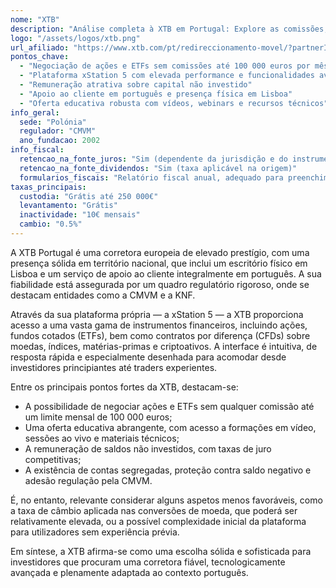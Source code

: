 ```yaml
---
nome: "XTB"
description: "Análise completa à XTB em Portugal: Explore as comissões, a reconhecida plataforma xStation, as garantias de segurança e regulação, e descubra se esta corretora se adequa ao seu perfil de investimento."
logo: "/assets/logos/xtb.png"
url_afiliado: "https://www.xtb.com/pt/redireccionamento-movel/?partnerId=20814&utm_campaign=20814&campaignId=31&utm_term=31&utm_content=product_real_account&label=Vistageral&refType=1&utm_source=pso&utm_medium=affiliate"
pontos_chave:
  - "Negociação de ações e ETFs sem comissões até 100 000 euros por mês"
  - "Plataforma xStation 5 com elevada performance e funcionalidades avançadas"
  - "Remuneração atrativa sobre capital não investido"
  - "Apoio ao cliente em português e presença física em Lisboa"
  - "Oferta educativa robusta com vídeos, webinars e recursos técnicos"
info_geral:
  sede: "Polónia"
  regulador: "CMVM"
  ano_fundacao: 2002
info_fiscal:
  retencao_na_fonte_juros: "Sim (dependente da jurisdição e do instrumento)"
  retencao_na_fonte_dividendos: "Sim (taxa aplicável na origem)"
  formularios_fiscais: "Relatório fiscal anual, adequado para preenchimento do IRS"
taxas_principais:
  custodia: "Grátis até 250 000€"
  levantamento: "Grátis"
  inactividade: "10€ mensais"
  cambio: "0.5%"
---
```


A XTB Portugal é uma corretora europeia de elevado prestígio, com uma presença sólida em território nacional, que inclui um escritório físico em Lisboa e um serviço de apoio ao cliente integralmente em português. A sua fiabilidade está assegurada por um quadro regulatório rigoroso, onde se destacam entidades como a CMVM e a KNF.

Através da sua plataforma própria — a xStation 5 — a XTB proporciona acesso a uma vasta gama de instrumentos financeiros, incluindo ações, fundos cotados (ETFs), bem como contratos por diferença (CFDs) sobre moedas, índices, matérias-primas e criptoativos. A interface é intuitiva, de resposta rápida e especialmente desenhada para acomodar desde investidores principiantes até traders experientes.

Entre os principais pontos fortes da XTB, destacam-se:
- A possibilidade de negociar ações e ETFs sem qualquer comissão até um limite mensal de 100 000 euros;
- Uma oferta educativa abrangente, com acesso a formações em vídeo, sessões ao vivo e materiais técnicos;
- A remuneração de saldos não investidos, com taxas de juro competitivas;
- A existência de contas segregadas, proteção contra saldo negativo e adesão regulação pela CMVM.

É, no entanto, relevante considerar alguns aspetos menos favoráveis, como a taxa de câmbio aplicada nas conversões de moeda, que poderá ser relativamente elevada, ou a possível complexidade inicial da plataforma para utilizadores sem experiência prévia.

Em síntese, a XTB afirma-se como uma escolha sólida e sofisticada para investidores que procuram uma corretora fiável, tecnologicamente avançada e plenamente adaptada ao contexto português.
